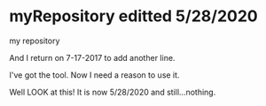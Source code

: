 myRepository  editted 5/28/2020
============

my repository

And I return on 7-17-2017 to add another line.

I've got the tool. Now I need a reason to use it. 

Well LOOK at this! It is now 5/28/2020 and still...nothing.
